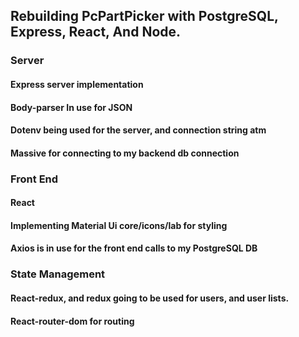 ## **Rebuilding PcPartPicker with PostgreSQL, Express, React, And Node**.
### Server
#### Express server implementation
#### Body-parser In use for JSON
#### Dotenv being used for the server, and connection string atm
#### Massive for connecting to my backend db connection

### Front End 
#### React
#### Implementing Material Ui core/icons/lab for styling 
#### Axios is in use for the front end calls to my PostgreSQL DB

### State Management
#### React-redux, and redux going to be used for users, and user lists.
#### React-router-dom for routing
